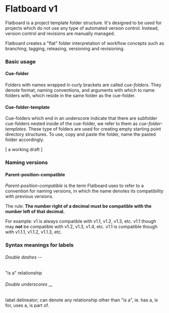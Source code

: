# Flatboard v1
Flatboard is a project template folder structure. It's designed to be used for projects which do not use any type of automated version control. Instead, version control and revisions are manually managed. 

Flatboard creates a "flat" folder interpretation of workflow concepts such as branching, tagging, releasing, versioning and revisioning.


### Basic usage
#### Cue-folder
Folders with names wrapped in curly brackets are called *cue-folders*. They denote format, naming conventions, and arguments with which to name folders with, which reside in the same folder as the cue-folder.

#### Cue-folder-template
Cue-folders which end in an underscore indicate that there are subfolder cue-folders nested inside of the cue-folder, we refer to them as *cue-folder-templates*. These type of folders are used for creating empty starting point directory structures. To use, copy and paste the folder, name the pasted folder accordingly.

[ a working draft ]


### Naming versions
#### Parent-position-compatible
*Parent-position-compatible* is the term Flatboard uses to refer to a convention for naming versions, in which the name denotes its compatibility with previous versions. 

The rule:
**The number right of a decimal must be compatible with the number left of that decimal.**

For example:
v1 is always compatible with v1.1, v1.2, v1.3, etc. 
v1.1 though may **not** be compatible with v1.2, v1.3, v1.4, etc. 
v1.1 is compatible though with v1.1.1, v1.1.2, v1.1.3, etc. 


### Syntax meanings for labels
###### Double dashes -- 
"is a" relationship

###### Double underscores __
label delineator; can denote any relationship other than "is a", ie. has a, is for, uses a, is part of.
